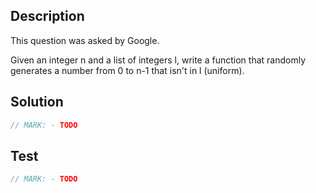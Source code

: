 ## Description

This question was asked by Google.

Given an integer n and a list of integers l, write a function that randomly generates a number from 0 to n-1 that isn't in l (uniform).

## Solution

```swift
// MARK: - TODO
```

## Test

```swift
// MARK: - TODO
```